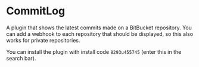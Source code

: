 CommitLog
=========
A plugin that shows the latest commits made on a BitBucket repository. You can add a webhook to each repository that should be displayed, so this also works for private repositories.

You can install the plugin with install code `8293u455745` (enter this in the search bar).
